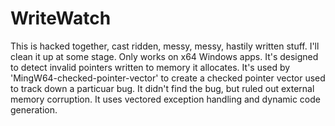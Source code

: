 # WriteWatch

This is hacked together, cast ridden, messy, messy, hastily written stuff.
I'll clean it up at some stage. Only works on x64 Windows apps. It's designed
to detect invalid pointers written to memory it allocates. It's used by
'MingW64-checked-pointer-vector' to create a checked pointer vector used to
track down a particuar bug. It didn't find the bug, but ruled out external
memory corruption. It uses vectored exception handling and dynamic code
generation.
